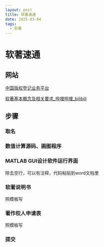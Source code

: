 ```yaml
---
layout: post
title: 软著速通
date: 2025-03-04
tags:
  - 软著
---
```


# 软著速通

## 网站

[中国版权登记业务平台](https://register.ccopyright.com.cn/registration.html#/registerSoft)

[软著基本概念及相关要求_哔哩哔哩_bilibili](https://www.bilibili.com/video/BV1tR4y1J7XF?spm_id_from=333.788.videopod.episodes&vd_source=cc62639f8cba7649c1be3fdeff181bb1&p=2)



## 步骤

### 取名



### 数值计算源码、画图程序



### MATLAB GUI设计软件运行界面

除去空行，可以有注释，代码粘贴到word文档里

### 软著说明书

照模板写

### 著作权人申请表

照模板写



### 提交



